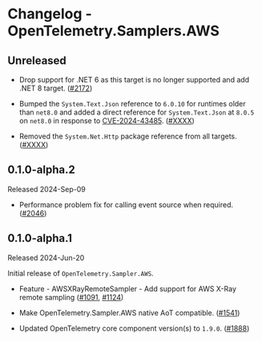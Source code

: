 # Changelog - OpenTelemetry.Samplers.AWS

## Unreleased

* Drop support for .NET 6 as this target is no longer supported and add .NET 8 target.
  ([#2172](https://github.com/open-telemetry/opentelemetry-dotnet-contrib/pull/2172))

* Bumped the `System.Text.Json` reference to `6.0.10` for runtimes older than
  `net8.0` and added a direct reference for `System.Text.Json` at `8.0.5` on
  `net8.0` in response to
  [CVE-2024-43485](https://msrc.microsoft.com/update-guide/vulnerability/CVE-2024-43485).
  ([#XXXX](https://github.com/open-telemetry/opentelemetry-dotnet/pull/XXXX))

* Removed the `System.Net.Http` package reference from all targets.
  ([#XXXX](https://github.com/open-telemetry/opentelemetry-dotnet/pull/XXXX))

## 0.1.0-alpha.2

Released 2024-Sep-09

* Performance problem fix for calling event source when required.
  ([#2046](https://github.com/open-telemetry/opentelemetry-dotnet-contrib/pull/2046))

## 0.1.0-alpha.1

Released 2024-Jun-20

Initial release of `OpenTelemetry.Sampler.AWS`.

* Feature - AWSXRayRemoteSampler - Add support for AWS X-Ray remote sampling
  ([#1091](https://github.com/open-telemetry/opentelemetry-dotnet-contrib/pull/1091),
   [#1124](https://github.com/open-telemetry/opentelemetry-dotnet-contrib/pull/1124))

* Make OpenTelemetry.Sampler.AWS native AoT compatible.
  ([#1541](https://github.com/open-telemetry/opentelemetry-dotnet-contrib/pull/1541))

* Updated OpenTelemetry core component version(s) to `1.9.0`.
  ([#1888](https://github.com/open-telemetry/opentelemetry-dotnet-contrib/pull/1888))
